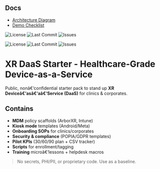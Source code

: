 ﻿## Docs
- [Architecture Diagram](docs/diagram.md)
- [Demo Checklist](docs/demo_checklist.md)

![License](https://img.shields.io/badge/license-MIT-informational)
![Last Commit](https://img.shields.io/github/last-commit/cynkronai/xr-daas-starter)
![Issues](https://img.shields.io/github/issues/cynkronai/xr-daas-starter)

![License](https://img.shields.io/badge/license-MIT-informational)
![Last Commit](https://img.shields.io/github/last-commit/cynkronai/xr-daas-starter)
![Issues](https://img.shields.io/github/issues/cynkronai/xr-daas-starter)

# XR DaaS Starter - Healthcare-Grade Device-as-a-Service

Public, nonâ€‘confidential starter pack to stand up **XR Deviceâ€‘asâ€‘aâ€‘Service (DaaS)** for clinics & corporates.

## Contains
- **MDM** policy scaffolds (ArborXR, Intune)
- **Kiosk mode** templates (Android/Meta)
- **Onboarding SOPs** for clinics/corporates
- **Security & compliance** (POPIA/GDPR templates)
- **Pilot KPIs** (30/60/90 plan + CSV tracker)
- **Scripts** for enrollment/tagging
- **Training** microâ€‘lessons + helpdesk macros

> No secrets, PHI/PII, or proprietary code. Use as a baseline.
